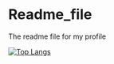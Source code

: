 # Readme_file
The readme file for my profile


[![Top Langs](https://github-readme-stats-git-masterrstaa-rickstaa.vercel.app/api/top-langs/?username=BriceJoshy)](https://github.com/anuraghazra/github-readme-stats)
